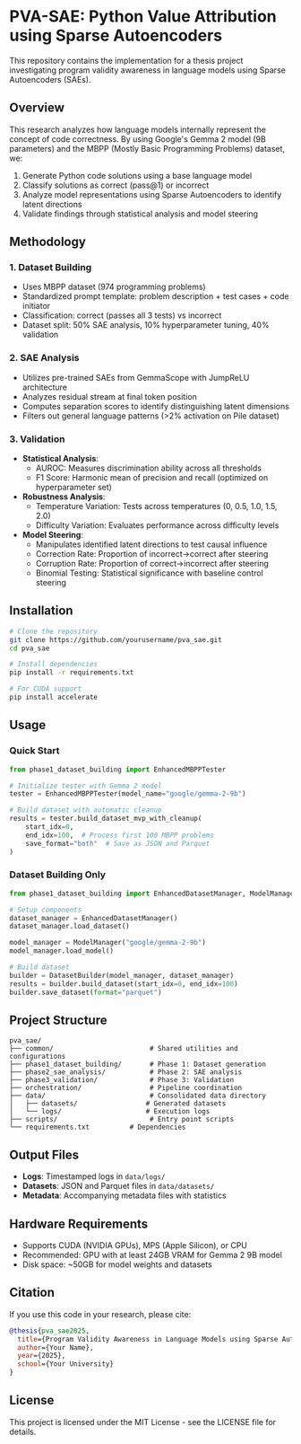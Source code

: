 # PVA-SAE: Python Value Attribution using Sparse Autoencoders

This repository contains the implementation for a thesis project investigating program validity awareness in language models using Sparse Autoencoders (SAEs).

## Overview

This research analyzes how language models internally represent the concept of code correctness. By using Google's Gemma 2 model (9B parameters) and the MBPP (Mostly Basic Programming Problems) dataset, we:

1. Generate Python code solutions using a base language model
2. Classify solutions as correct (pass@1) or incorrect
3. Analyze model representations using Sparse Autoencoders to identify latent directions
4. Validate findings through statistical analysis and model steering

## Methodology

### 1. Dataset Building
- Uses MBPP dataset (974 programming problems)
- Standardized prompt template: problem description + test cases + code initiator
- Classification: correct (passes all 3 tests) vs incorrect
- Dataset split: 50% SAE analysis, 10% hyperparameter tuning, 40% validation

### 2. SAE Analysis
- Utilizes pre-trained SAEs from GemmaScope with JumpReLU architecture
- Analyzes residual stream at final token position
- Computes separation scores to identify distinguishing latent dimensions
- Filters out general language patterns (>2% activation on Pile dataset)

### 3. Validation
- **Statistical Analysis**: 
  - AUROC: Measures discrimination ability across all thresholds
  - F1 Score: Harmonic mean of precision and recall (optimized on hyperparameter set)
- **Robustness Analysis**:
  - Temperature Variation: Tests across temperatures (0, 0.5, 1.0, 1.5, 2.0)
  - Difficulty Variation: Evaluates performance across difficulty levels
- **Model Steering**: 
  - Manipulates identified latent directions to test causal influence
  - Correction Rate: Proportion of incorrect→correct after steering
  - Corruption Rate: Proportion of correct→incorrect after steering
  - Binomial Testing: Statistical significance with baseline control steering

## Installation

```bash
# Clone the repository
git clone https://github.com/yourusername/pva_sae.git
cd pva_sae

# Install dependencies
pip install -r requirements.txt

# For CUDA support
pip install accelerate
```

## Usage

### Quick Start

```python
from phase1_dataset_building import EnhancedMBPPTester

# Initialize tester with Gemma 2 model
tester = EnhancedMBPPTester(model_name="google/gemma-2-9b")

# Build dataset with automatic cleanup
results = tester.build_dataset_mvp_with_cleanup(
    start_idx=0, 
    end_idx=100,  # Process first 100 MBPP problems
    save_format="both"  # Save as JSON and Parquet
)
```

### Dataset Building Only

```python
from phase1_dataset_building import EnhancedDatasetManager, ModelManager, DatasetBuilder

# Setup components
dataset_manager = EnhancedDatasetManager()
dataset_manager.load_dataset()

model_manager = ModelManager("google/gemma-2-9b")
model_manager.load_model()

# Build dataset
builder = DatasetBuilder(model_manager, dataset_manager)
results = builder.build_dataset(start_idx=0, end_idx=100)
builder.save_dataset(format="parquet")
```

## Project Structure

```
pva_sae/
├── common/                        # Shared utilities and configurations
├── phase1_dataset_building/       # Phase 1: Dataset generation
├── phase2_sae_analysis/           # Phase 2: SAE analysis
├── phase3_validation/             # Phase 3: Validation
├── orchestration/                 # Pipeline coordination
├── data/                          # Consolidated data directory
│   ├── datasets/                 # Generated datasets
│   └── logs/                     # Execution logs
├── scripts/                       # Entry point scripts
└── requirements.txt          # Dependencies
```

## Output Files

- **Logs**: Timestamped logs in `data/logs/`
- **Datasets**: JSON and Parquet files in `data/datasets/`
- **Metadata**: Accompanying metadata files with statistics

## Hardware Requirements

- Supports CUDA (NVIDIA GPUs), MPS (Apple Silicon), or CPU
- Recommended: GPU with at least 24GB VRAM for Gemma 2 9B model
- Disk space: ~50GB for model weights and datasets

## Citation

If you use this code in your research, please cite:

```bibtex
@thesis{pva_sae2025,
  title={Program Validity Awareness in Language Models using Sparse Autoencoders},
  author={Your Name},
  year={2025},
  school={Your University}
}
```

## License

This project is licensed under the MIT License - see the LICENSE file for details.
